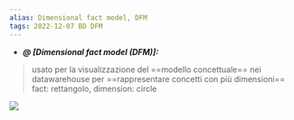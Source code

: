 ```yaml
---
alias: Dimensional fact model, DFM
tags: 2022-12-07 BD DFM
---
```


- ***@ [Dimensional fact model (DFM)]:***
> usato per la visualizzazione del ==modello concettuale== nei datawarehouse per ==rappresentare concetti con più dimensioni==
> fact: rettangolo, dimension: circle

![](Uni/BD/img/dfm.jpeg)

<!--ID: 1670433813638-->
